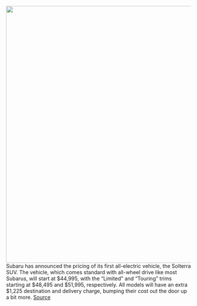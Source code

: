 <img src='https://cdn.vox-cdn.com/thumbor/uvYygL_KlxLXv4Da708LzGMcDMQ=/0x0:1920x1200/1200x800/filters:focal(807x447:1113x753)/cdn.vox-cdn.com/uploads/chorus_image/image/70796082/Prepro_Standard_AWD_1920x1200.0.jpg' width='700px' /><br/>
Subaru has announced the pricing of its first all-electric vehicle, the Solterra SUV. The vehicle, which comes standard with all-wheel drive like most Subarus, will start at $44,995, with the “Limited” and “Touring” trims starting at $48,495 and $51,995, respectively. All models will have an extra $1,225 destination and delivery charge, bumping their cost out the door up a bit more.
<a href='https://www.theverge.com/2022/4/26/23042924/subaru-solterra-pricing-starting-ev-tax-incentives'> Source <a/>